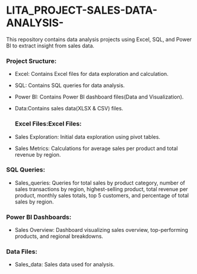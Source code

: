 # LITA_PROJECT-SALES-DATA-ANALYSIS-
This repository contains data analysis projects using Excel, SQL, and Power BI to extract insight from sales data.


### Project Sructure:
- Excel: Contains Excel files for data exploration and calculation.
- SQL: Contains SQL queries for data analysis.
- Power BI: Contains Power BI dashboard files(Data and Visualization).
- Data:Contains sales data(XLSX & CSV) files.

  ### Excel Files:Excel Files:
- Sales Exploration: Initial data exploration using pivot tables.
- Sales Metrics: Calculations for average sales per product and total revenue by region.

### SQL Queries:
- Sales_queries: Queries for total sales by product category, number of sales transactions by region, highest-selling product, total revenue per product, monthly sales totals, top 5 customers, and percentage of total sales by region.

### Power BI Dashboards:
- Sales Overview: Dashboard visualizing sales overview, top-performing products, and regional breakdowns.

### Data Files:
- Sales_data: Sales data used for analysis.
